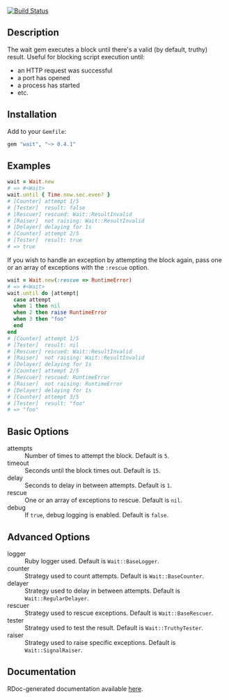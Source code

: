 [![Build Status](https://travis-ci.org/paperlesspost/wait.png?branch=master)](https://travis-ci.org/paperlesspost/wait)

## Description

The wait gem executes a block until there's a valid (by default, truthy) result. Useful for blocking script execution until:
* an HTTP request was successful
* a port has opened
* a process has started
* etc.

## Installation

Add to your `Gemfile`:

```ruby
gem "wait", "~> 0.4.1"
```

## Examples

```ruby
wait = Wait.new
# => #<Wait>
wait.until { Time.now.sec.even? }
# [Counter] attempt 1/5
# [Tester]  result: false
# [Rescuer] rescued: Wait::ResultInvalid
# [Raiser]  not raising: Wait::ResultInvalid
# [Delayer] delaying for 1s
# [Counter] attempt 2/5
# [Tester]  result: true
# => true
```

If you wish to handle an exception by attempting the block again, pass one or an array of exceptions with the `:rescue` option.

```ruby
wait = Wait.new(:rescue => RuntimeError)
# => #<Wait>
wait.until do |attempt|
  case attempt
  when 1 then nil
  when 2 then raise RuntimeError
  when 3 then "foo"
  end
end
# [Counter] attempt 1/5
# [Tester]  result: nil
# [Rescuer] rescued: Wait::ResultInvalid
# [Raiser]  not raising: Wait::ResultInvalid
# [Delayer] delaying for 1s
# [Counter] attempt 2/5
# [Rescuer] rescued: RuntimeError
# [Raiser]  not raising: RuntimeError
# [Delayer] delaying for 1s
# [Counter] attempt 3/5
# [Tester]  result: "foo"
# => "foo"
```

## Basic Options

<dl>
  <dt>attempts</dt>
  <dd>Number of times to attempt the block. Default is <code>5</code>.</dd>
  <dt>timeout</dt>
  <dd>Seconds until the block times out. Default is <code>15</code>.</dd>
  <dt>delay</dt>
  <dd>Seconds to delay in between attempts. Default is <code>1</code>.</dd>
  <dt>rescue</dt>
  <dd>One or an array of exceptions to rescue. Default is <code>nil</code>.</dd>
  <dt>debug</dt>
  <dd>If <code>true</code>, debug logging is enabled. Default is <code>false</code>.</dd>
</dl>

## Advanced Options

<dl>
  <dt>logger</dt>
  <dd>Ruby logger used. Default is <code>Wait::BaseLogger</code>.</dd>
  <dt>counter</dt>
  <dd>Strategy used to count attempts. Default is <code>Wait::BaseCounter</code>.</dd>
  <dt>delayer</dt>
  <dd>Strategy used to delay in between attempts. Default is <code>Wait::RegularDelayer</code>.</dd>
  <dt>rescuer</dt>
  <dd>Strategy used to rescue exceptions. Default is <code>Wait::BaseRescuer</code>.</dd>
  <dt>tester</dt>
  <dd>Strategy used to test the result. Default is <code>Wait::TruthyTester</code>.</dd>
  <dt>raiser</dt>
  <dd>Strategy used to raise specific exceptions. Default is <code>Wait::SignalRaiser</code>.</dd>
</dl>

## Documentation

RDoc-generated documentation available [here](http://paperlesspost.github.com/wait/).
